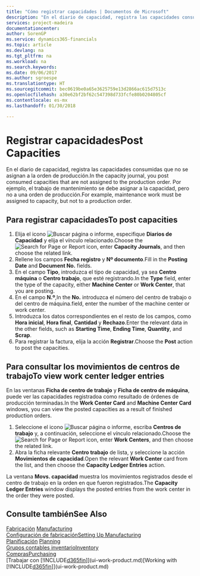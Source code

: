 ```yaml
---
title: "Cómo registrar capacidades | Documentos de Microsoft"
description: "En el diario de capacidad, registra las capacidades consumidas que no se asignan a la orden de producción. Por ejemplo, el trabajo de mantenimiento se debe asignar a la capacidad, pero no a una orden de producción."
services: project-madeira
documentationcenter: 
author: SorenGP
ms.service: dynamics365-financials
ms.topic: article
ms.devlang: na
ms.tgt_pltfrm: na
ms.workload: na
ms.search.keywords: 
ms.date: 09/06/2017
ms.author: sgroespe
ms.translationtype: HT
ms.sourcegitcommit: bec0619be0a65e3625759e13d2866ac615d7513c
ms.openlocfilehash: a30e62bf2bf62c547398d733fcfe80b0204805cf
ms.contentlocale: es-mx
ms.lasthandoff: 01/30/2018

---
```

# <a name="post-capacities"></a><span data-ttu-id="d3219-104">Registrar capacidades</span><span class="sxs-lookup"><span data-stu-id="d3219-104">Post Capacities</span></span>
<span data-ttu-id="d3219-105">En el diario de capacidad, registra las capacidades consumidas que no se asignan a la orden de producción.</span><span class="sxs-lookup"><span data-stu-id="d3219-105">In the capacity journal, you post consumed capacities that are not assigned to the production order.</span></span> <span data-ttu-id="d3219-106">Por ejemplo, el trabajo de mantenimiento se debe asignar a la capacidad, pero no a una orden de producción.</span><span class="sxs-lookup"><span data-stu-id="d3219-106">For example, maintenance work must be assigned to capacity, but not to a production order.</span></span>  

## <a name="to-post-capacities"></a><span data-ttu-id="d3219-107">Para registrar capacidades</span><span class="sxs-lookup"><span data-stu-id="d3219-107">To post capacities</span></span>  
1.  <span data-ttu-id="d3219-108">Elija el icono ![Buscar página o informe](media/ui-search/search_small.png "icono Buscar página o informe"), especifique **Diarios de Capacidad** y elija el vínculo relacionado.</span><span class="sxs-lookup"><span data-stu-id="d3219-108">Choose the ![Search for Page or Report](media/ui-search/search_small.png "Search for Page or Report icon") icon, enter **Capacity Journals**, and then choose the related link.</span></span>  
2.  <span data-ttu-id="d3219-109">Rellene los campos **Fecha registro** y **Nº documento**.</span><span class="sxs-lookup"><span data-stu-id="d3219-109">Fill in the **Posting Date** and **Document No.** fields.</span></span>  
3.  <span data-ttu-id="d3219-110">En el campo **Tipo**, introduzca el tipo de capacidad, ya sea **Centro máquina** o **Centro trabajo**, que esté registrando.</span><span class="sxs-lookup"><span data-stu-id="d3219-110">In the **Type** field, enter the type of the capacity, either **Machine Center** or **Work Center**, that you are posting.</span></span>  
4.  <span data-ttu-id="d3219-111">En el campo **N.º**,</span><span class="sxs-lookup"><span data-stu-id="d3219-111">In the **No.**</span></span> <span data-ttu-id="d3219-112">introduzca el número del centro de trabajo o del centro de máquina.</span><span class="sxs-lookup"><span data-stu-id="d3219-112">field, enter the number of the machine center or work center.</span></span>  
5.  <span data-ttu-id="d3219-113">Introduzca los datos correspondientes en el resto de los campos, como **Hora inicial**, **Hora final**, **Cantidad** y **Rechazo**.</span><span class="sxs-lookup"><span data-stu-id="d3219-113">Enter the relevant data in the other fields, such as **Starting Time**, **Ending Time**, **Quantity**, and **Scrap**.</span></span>  
6.  <span data-ttu-id="d3219-114">Para registrar la factura, elija la acción **Registrar**.</span><span class="sxs-lookup"><span data-stu-id="d3219-114">Choose the **Post** action to post the capacities.</span></span>  

## <a name="to-view-work-center-ledger-entries"></a><span data-ttu-id="d3219-115">Para consultar los movimientos de centros de trabajo</span><span class="sxs-lookup"><span data-stu-id="d3219-115">To view work center ledger entries</span></span>  
<span data-ttu-id="d3219-116">En las ventanas **Ficha de centro de trabajo** y **Ficha de centro de máquina**, puede ver las capacidades registradoa como resultado de órdenes de producción terminadas.</span><span class="sxs-lookup"><span data-stu-id="d3219-116">In the **Work Center Card** and **Machine Center Card** windows, you can view the posted capacities as a result of finished production orders.</span></span>    
1.  <span data-ttu-id="d3219-117">Seleccione el icono ![Buscar página o informe](media/ui-search/search_small.png "icono Buscar página o informe"), escriba **Centros de trabajo** y, a continuación, seleccione el vínculo relacionado.</span><span class="sxs-lookup"><span data-stu-id="d3219-117">Choose the ![Search for Page or Report](media/ui-search/search_small.png "Search for Page or Report icon") icon, enter **Work Centers**, and then choose the related link.</span></span>  
2.  <span data-ttu-id="d3219-118">Abra la ficha relevante **Centro trabajo** de lista, y seleccione la acción **Movimientos de capacidad**.</span><span class="sxs-lookup"><span data-stu-id="d3219-118">Open the relevant **Work Center** card from the list, and then choose the **Capacity Ledger Entries** action.</span></span>  

<span data-ttu-id="d3219-119">La ventana **Movs. capacidad** muestra los movimientos registrados desde el centro de trabajo en la orden en que fueron registrados.</span><span class="sxs-lookup"><span data-stu-id="d3219-119">The **Capacity Ledger Entries** window displays the posted entries from the work center in the order they were posted.</span></span>   

## <a name="see-also"></a><span data-ttu-id="d3219-120">Consulte también</span><span class="sxs-lookup"><span data-stu-id="d3219-120">See Also</span></span>  
<span data-ttu-id="d3219-121">[Fabricación](production-manage-manufacturing.md)  </span><span class="sxs-lookup"><span data-stu-id="d3219-121">[Manufacturing](production-manage-manufacturing.md)  </span></span>  
[<span data-ttu-id="d3219-122">Configuración de fabricación</span><span class="sxs-lookup"><span data-stu-id="d3219-122">Setting Up Manufacturing</span></span>](production-configure-production-processes.md)  
<span data-ttu-id="d3219-123">[Planificación](production-planning.md)    </span><span class="sxs-lookup"><span data-stu-id="d3219-123">[Planning](production-planning.md)    </span></span>  
[<span data-ttu-id="d3219-124">Grupos contables inventario</span><span class="sxs-lookup"><span data-stu-id="d3219-124">Inventory</span></span>](inventory-manage-inventory.md)  
[<span data-ttu-id="d3219-125">Compras</span><span class="sxs-lookup"><span data-stu-id="d3219-125">Purchasing</span></span>](purchasing-manage-purchasing.md)  
<span data-ttu-id="d3219-126">[Trabajar con [!INCLUDE[d365fin](includes/d365fin_md.md)]](ui-work-product.md)</span><span class="sxs-lookup"><span data-stu-id="d3219-126">[Working with [!INCLUDE[d365fin](includes/d365fin_md.md)]](ui-work-product.md)</span></span>


